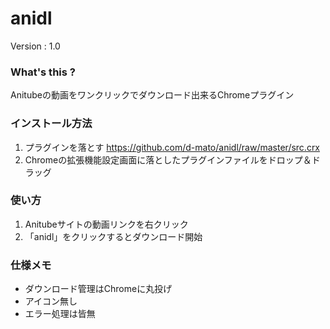 # anidl

Version : 1.0

### What's this ?

Anitubeの動画をワンクリックでダウンロード出来るChromeプラグイン

### インストール方法

1. プラグインを落とす https://github.com/d-mato/anidl/raw/master/src.crx
2. Chromeの拡張機能設定画面に落としたプラグインファイルをドロップ＆ドラッグ

### 使い方

1. Anitubeサイトの動画リンクを右クリック
2. 「anidl」をクリックするとダウンロード開始

### 仕様メモ

- ダウンロード管理はChromeに丸投げ
- アイコン無し
- エラー処理は皆無
